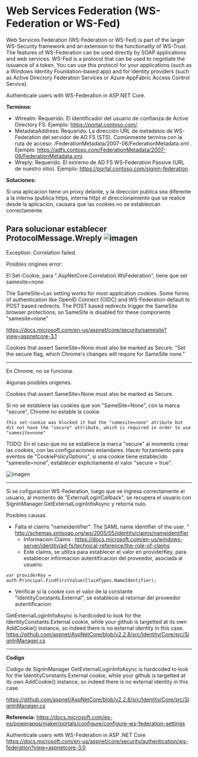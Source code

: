 # Web Services Federation (WS-Federation or WS-Fed)

Web Services Federation (WS-Federation or WS-Fed) is part of the larger WS-Security framework and an extension to the functionality of WS-Trust. The features of WS-Federation can be used directly by SOAP applications and web services. WS-Fed is a protocol that can be used to negotiate the issuance of a token. You can use this protocol for your applications (such as a Windows Identity Foundation-based app) and for identity providers (such as Active Directory Federation Services or Azure AppFabric Access Control Service).


Authenticate users with WS-Federation in ASP.NET Core.

**Terminos:**

- Wtrealm: Requerido. El identificador del usuario de confianza de Active Directory FS. Ejemplo: https://portal.contoso.com/. 
- MetadataAddress: Requerido. La dirección URL de metadatos de WS-Federation del servidor de AD FS (STS). Comúnmente termina con la ruta de acceso: /FederationMetadata/2007-06/FederationMetadata.xml . Ejemplo: https://adfs.contoso.com/FederationMetadata/2007-06/FederationMetadata.xml.
- Wreply: Requerido. El extremo de AD FS WS-Federation Passive (URL de nuestro sitio). Ejemplo: https://portal.contoso.com/signin-federation.

**Soluciones:**


Si una aplicacion tiene un proxy delante, y la direccion publica sea diferente a la interna (publica https, interna http) el direccionamiento que se realice desde la aplicacion, causara que las cookies no se establezcan correctamente. 

Para solucionar establecer ProtocolMessage.Wreply
![imagen](https://user-images.githubusercontent.com/222181/92297689-9ad9dc80-ef07-11ea-86c9-617db88bbe43.png)
-----

Exception: Correlation failed.

Posibles origines error:

El Set-Cookie,  para ".AspNetCore.Correlation.WsFederation", tiene que ser samesite=none

The SameSite=Lax setting works for most application cookies. Some forms of authentication like OpenID Connect (OIDC) and WS-Federation default to POST based redirects. The POST based redirects trigger the SameSite browser protections, so SameSite is disabled for these components "samesite=none"

https://docs.microsoft.com/en-us/aspnet/core/security/samesite?view=aspnetcore-3.1

Cookies that assert SameSite=None must also be marked as Secure. "Set the secure flag, which Chrome's changes will require for SameSite none."


----
En Chrome, no se funciona. 

Algunas posibles origenes.

Cookies that assert SameSite=None must also be marked as Secure.

Si no se establece las cookies que son "SameSite=None", con la marca "secure", Chrome no estable  la cookie 

    this set-cookie was blocked it had the "samesite=none" atribute but dit not have the "secure" attribute, which is required in order to use "samesite=none"

TODO: En el caso que no se establece la marca "secure" al momento crear las cookies, con las configuraciones estandares. Hacer forzamiento para eventos de "CookiePolicyOptions", si una cookie tiene establecido "samesite=none", establecer explicitamente el valor "secure = true".

![imagen](https://user-images.githubusercontent.com/222181/92298819-556edc80-ef12-11ea-9a99-58c43109b358.png)


--------------------------

Si se  cofiguracion WS-Federation, luego que se ingresa correctamente el usuario, al momento de "ExternalLoginCallback", se recupera el usuario con  SignInManager.GetExternalLoginInfoAsync y retorna nulo.

Posibles causas.
- Falta el claims "nameidentifier". The SAML name identifier of the user. " http://schemas.xmlsoap.org/ws/2005/05/identity/claims/nameidentifier
  - Informacion Claims : https://docs.microsoft.com/en-us/windows-server/identity/ad-fs/technical-reference/the-role-of-claims
  - Este claims, se utiliza para establecer el valor en providerKey, para establecer informacion autentificacion del proveedor, asociada al usuario.

```
var providerKey = auth.Principal.FindFirstValue(ClaimTypes.NameIdentifier);
```  
  
- Verificar si la cookie con el valor de la constante "IdentityConstants.External", se establecio al retornar del proveedor autentificacion.

GetExternalLoginInfoAsync is hardcoded to look for the IdentityConstants.External cookie, while your github is targetted at its own AddCookie() instance, so indeed there is no external identity in this case.
https://github.com/aspnet/AspNetCore/blob/v2.2.8/src/Identity/Core/src/SignInManager.cs









------------------------

**Codigo**

Codigo de SignInManager
GetExternalLoginInfoAsync is hardcoded to look for the IdentityConstants.External cookie, while your github is targetted at its own AddCookie() instance, so indeed there is no external identity in this case.

https://github.com/aspnet/AspNetCore/blob/v2.2.8/src/Identity/Core/src/SignInManager.cs


**Referencia:**
https://docs.microsoft.com/es-es/powerapps/maker/portals/configure/configure-ws-federation-settings

Authenticate users with WS-Federation in ASP .NET Core 
https://docs.microsoft.com/en-us/aspnet/core/security/authentication/ws-federation?view=aspnetcore-3.0






